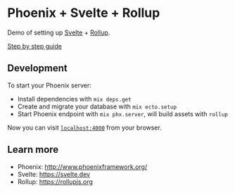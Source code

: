 # Phoenix + Svelte + Rollup

Demo of setting up [Svelte](https://svelte.dev) + [Rollup](https://rollupjs.org).

[Step by step guide](https://dev.to/joshnuss/setup-phoenix-with-svelte-rollup-36dk)

## Development

To start your Phoenix server:

  * Install dependencies with `mix deps.get`
  * Create and migrate your database with `mix ecto.setup`
  * Start Phoenix endpoint with `mix phx.server`, will build assets with `rollup`

Now you can visit [`localhost:4000`](http://localhost:4000) from your browser.

## Learn more

  * Phoenix: http://www.phoenixframework.org/
  * Svelte: https://svelte.dev
  * Rollup: https://rollupjs.org
